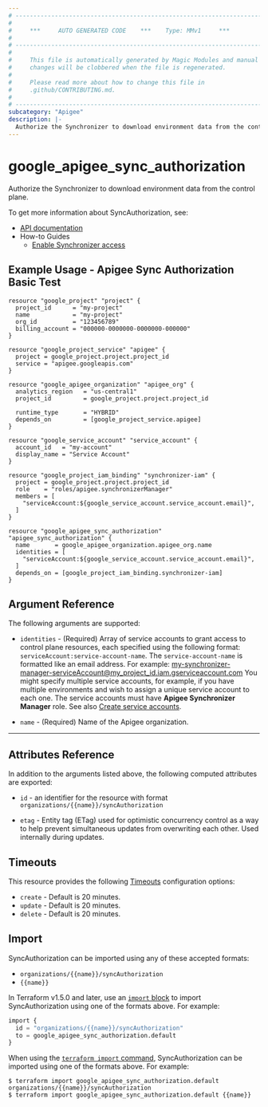 ```yaml
---
# ----------------------------------------------------------------------------
#
#     ***     AUTO GENERATED CODE    ***    Type: MMv1     ***
#
# ----------------------------------------------------------------------------
#
#     This file is automatically generated by Magic Modules and manual
#     changes will be clobbered when the file is regenerated.
#
#     Please read more about how to change this file in
#     .github/CONTRIBUTING.md.
#
# ----------------------------------------------------------------------------
subcategory: "Apigee"
description: |-
  Authorize the Synchronizer to download environment data from the control plane.
---
```


# google\_apigee\_sync\_authorization

Authorize the Synchronizer to download environment data from the control plane.


To get more information about SyncAuthorization, see:

* [API documentation](https://cloud.google.com/apigee/docs/reference/apis/apigee/rest/v1/organizations#getsyncauthorization)
* How-to Guides
    * [Enable Synchronizer access](https://cloud.google.com/apigee/docs/hybrid/v1.8/synchronizer-access#enable-synchronizer-access)

## Example Usage - Apigee Sync Authorization Basic Test


```hcl
resource "google_project" "project" {
  project_id      = "my-project"
  name            = "my-project"
  org_id          = "123456789"
  billing_account = "000000-0000000-0000000-000000"
}

resource "google_project_service" "apigee" {
  project = google_project.project.project_id
  service = "apigee.googleapis.com"
}

resource "google_apigee_organization" "apigee_org" {
  analytics_region   = "us-central1"
  project_id         = google_project.project.project_id

  runtime_type       = "HYBRID"
  depends_on         = [google_project_service.apigee]
}

resource "google_service_account" "service_account" {
  account_id   = "my-account"
  display_name = "Service Account"
}

resource "google_project_iam_binding" "synchronizer-iam" {
  project = google_project.project.project_id
  role    = "roles/apigee.synchronizerManager"
  members = [
    "serviceAccount:${google_service_account.service_account.email}",
  ]
}

resource "google_apigee_sync_authorization" "apigee_sync_authorization" {
  name       = google_apigee_organization.apigee_org.name
  identities = [
    "serviceAccount:${google_service_account.service_account.email}",
  ]
  depends_on = [google_project_iam_binding.synchronizer-iam]
}
```

## Argument Reference

The following arguments are supported:


* `identities` -
  (Required)
  Array of service accounts to grant access to control plane resources, each specified using the following format: `serviceAccount:service-account-name`.
  The `service-account-name` is formatted like an email address. For example: my-synchronizer-manager-serviceAccount@my_project_id.iam.gserviceaccount.com
  You might specify multiple service accounts, for example, if you have multiple environments and wish to assign a unique service account to each one.
  The service accounts must have **Apigee Synchronizer Manager** role. See also [Create service accounts](https://cloud.google.com/apigee/docs/hybrid/v1.8/sa-about#create-the-service-accounts).

* `name` -
  (Required)
  Name of the Apigee organization.


- - -



## Attributes Reference

In addition to the arguments listed above, the following computed attributes are exported:

* `id` - an identifier for the resource with format `organizations/{{name}}/syncAuthorization`

* `etag` -
  Entity tag (ETag) used for optimistic concurrency control as a way to help prevent simultaneous updates from overwriting each other.
  Used internally during updates.


## Timeouts

This resource provides the following
[Timeouts](https://developer.hashicorp.com/terraform/plugin/sdkv2/resources/retries-and-customizable-timeouts) configuration options:

- `create` - Default is 20 minutes.
- `update` - Default is 20 minutes.
- `delete` - Default is 20 minutes.

## Import


SyncAuthorization can be imported using any of these accepted formats:

* `organizations/{{name}}/syncAuthorization`
* `{{name}}`


In Terraform v1.5.0 and later, use an [`import` block](https://developer.hashicorp.com/terraform/language/import) to import SyncAuthorization using one of the formats above. For example:

```tf
import {
  id = "organizations/{{name}}/syncAuthorization"
  to = google_apigee_sync_authorization.default
}
```

When using the [`terraform import` command](https://developer.hashicorp.com/terraform/cli/commands/import), SyncAuthorization can be imported using one of the formats above. For example:

```
$ terraform import google_apigee_sync_authorization.default organizations/{{name}}/syncAuthorization
$ terraform import google_apigee_sync_authorization.default {{name}}
```
